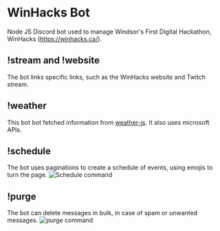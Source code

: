 # WinHacks Bot
Node JS Discord bot used to manage Windsor's First Digital Hackathon, WinHacks (https://winhacks.ca/).

## !stream and !website
The bot links specific links, such as the WinHacks website and Twitch stream.

## !weather
This bot bot fetched information from [weather-js](https://www.npmjs.com/package/weather-js). It also uses microsoft APIs.

## !schedule
The bot uses paginations to create a schedule of events, using emojis to turn the page.
![Schedule command](https://i.gyazo.com/1b2840d83337a63608da8d7272b1d2d5.gif)

## !purge 
The bot can delete messages in bulk, in case of spam or unwanted messages.
![purge command](https://i.gyazo.com/4b62e24897a0920792c2e6f3b0ea28ad.gif)
